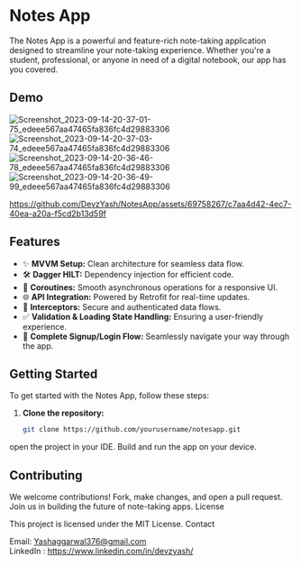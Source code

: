 # Notes App

The Notes App is a powerful and feature-rich note-taking application designed to streamline your note-taking experience. Whether you're a student, professional, or anyone in need of a digital notebook, our app has you covered.

## Demo

![Screenshot_2023-09-14-20-37-01-75_edeee567aa47465fa836fc4d29883306](https://github.com/DevzYash/NotesApp/assets/69758267/34f6cf55-1cdf-41aa-be41-9c085e714344)
![Screenshot_2023-09-14-20-37-03-74_edeee567aa47465fa836fc4d29883306](https://github.com/DevzYash/NotesApp/assets/69758267/d60a4d14-8fad-4215-974c-a4f6537976f4)
![Screenshot_2023-09-14-20-36-46-78_edeee567aa47465fa836fc4d29883306](https://github.com/DevzYash/NotesApp/assets/69758267/15210ffb-7d26-4072-8c94-4485f179b417)
![Screenshot_2023-09-14-20-36-49-99_edeee567aa47465fa836fc4d29883306](https://github.com/DevzYash/NotesApp/assets/69758267/03db55a0-b3ad-41a2-bb71-319505cfe371)



https://github.com/DevzYash/NotesApp/assets/69758267/c7aa4d42-4ec7-40ea-a20a-f5cd2b13d59f



## Features

- ✨ **MVVM Setup:** Clean architecture for seamless data flow.
- 🛠️ **Dagger HILT:** Dependency injection for efficient code.
- 🔄 **Coroutines:** Smooth asynchronous operations for a responsive UI.
- 🌐 **API Integration:** Powered by Retrofit for real-time updates.
- 🔐 **Interceptors:** Secure and authenticated data flows.
- ✅ **Validation & Loading State Handling:** Ensuring a user-friendly experience.
- 📲 **Complete Signup/Login Flow:** Seamlessly navigate your way through the app.

## Getting Started

To get started with the Notes App, follow these steps:

1. **Clone the repository:**

   ```bash
   git clone https://github.com/yourusername/notesapp.git
   
open the project in your IDE.
Build and run the app on your device.

## Contributing

We welcome contributions! Fork, make changes, and open a pull request. Join us in building the future of note-taking apps.
License

This project is licensed under the MIT License.
Contact

  Email: Yashaggarwal376@gmail.com  
  LinkedIn : https://www.linkedin.com/in/devzyash/

